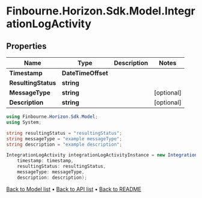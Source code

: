 # Finbourne.Horizon.Sdk.Model.IntegrationLogActivity

## Properties

Name | Type | Description | Notes
------------ | ------------- | ------------- | -------------
**Timestamp** | **DateTimeOffset** |  | 
**ResultingStatus** | **string** |  | 
**MessageType** | **string** |  | [optional] 
**Description** | **string** |  | [optional] 

```csharp
using Finbourne.Horizon.Sdk.Model;
using System;

string resultingStatus = "resultingStatus";
string messageType = "example messageType";
string description = "example description";

IntegrationLogActivity integrationLogActivityInstance = new IntegrationLogActivity(
    timestamp: timestamp,
    resultingStatus: resultingStatus,
    messageType: messageType,
    description: description);
```

[Back to Model list](../README.md#documentation-for-models) &#8226; [Back to API list](../README.md#documentation-for-api-endpoints) &#8226; [Back to README](../README.md)

